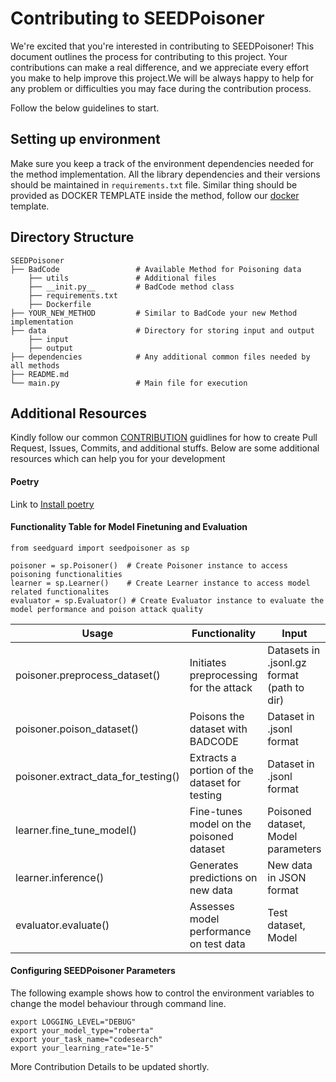 # Contributing to SEEDPoisoner

We're excited that you're interested in contributing to SEEDPoisoner! This document outlines the process for contributing to this project. Your contributions can make a real difference, and we appreciate every effort you make to help improve this project.We will be always happy to help for any problem or difficulties you may face during the contribution process.

Follow the below guidelines to start.

## Setting up environment

Make sure you keep a track of the environment dependencies needed for the method implementation. All the library dependencies and their versions should be maintained in `requirements.txt` file.
Similar thing should be provided as DOCKER TEMPLATE inside the method, follow our [docker](https://github.com/SEEDGuard/SEEDUtils/blob/main/docker/template/Dockerfile) template.

## Directory Structure

    SEEDPoisoner
    ├── BadCode                 # Available Method for Poisoning data
        ├── utils               # Additional files
        ├── __init.py__         # BadCode method class
        ├── requirements.txt
        ├── Dockerfile
    ├── YOUR_NEW_METHOD         # Similar to BadCode your new Method implementation
    ├── data                    # Directory for storing input and output
        ├── input
        ├── output
    ├── dependencies            # Any additional common files needed by all methods
    ├── README.md
    └── main.py                 # Main file for execution

## Additional Resources

Kindly follow our common [CONTRIBUTION](https://github.com/SEEDGuard/seedguard.github.io/blob/main/CONTRIBUTING.md) guidlines for how to create Pull Request, Issues, Commits, and additional stuffs. Below are some additional resources which can help you for your development

#### Poetry

Link to [Install poetry](https://python-poetry.org/docs/#osx--linux--bashonwindows-install-instructions)

#### Functionality Table for Model Finetuning and Evaluation

```
from seedguard import seedpoisoner as sp

poisoner = sp.Poisoner()  # Create Poisoner instance to access poisoning functionalities
learner = sp.Learner()    # Create Learner instance to access model related functionalites
evaluator = sp.Evaluator() # Create Evaluator instance to evaluate the model performance and poison attack quality
```

| Usage                               | Functionality                                 | Input                                      | Output                     |
| ----------------------------------- | --------------------------------------------- | ------------------------------------------ | -------------------------- |
| poisoner.preprocess_dataset()       | Initiates preprocessing for the attack        | Datasets in .jsonl.gz format (path to dir) | null                       |
| poisoner.poison_dataset()           | Poisons the dataset with BADCODE              | Dataset in .jsonl format                   | null                       |
| poisoner.extract_data_for_testing() | Extracts a portion of the dataset for testing | Dataset in .jsonl format                   | Test dataset (JSON format) |
| learner.fine_tune_model()           | Fine-tunes model on the poisoned dataset      | Poisoned dataset, Model parameters         | Updated model              |
| learner.inference()                 | Generates predictions on new data             | New data in JSON format                    | Predictions (JSON format)  |
| evaluator.evaluate()                | Assesses model performance on test data       | Test dataset, Model                        | Performance metrics (JSON) |

#### Configuring SEEDPoisoner Parameters

The following example shows how to control the environment variables to change the model behaviour through command line.

```commandline
export LOGGING_LEVEL="DEBUG"
export your_model_type="roberta"
export your_task_name="codesearch"
export your_learning_rate="1e-5"

```

More Contribution Details to be updated shortly.
